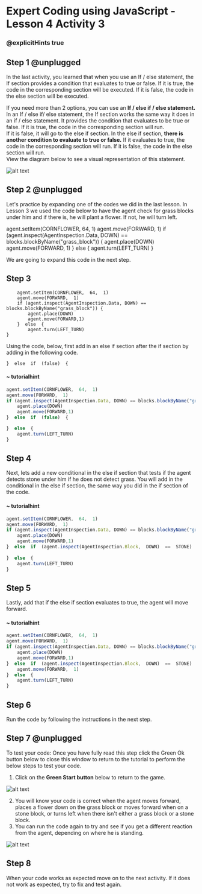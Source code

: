 # Expert Coding using JavaScript - Lesson 4 Activity 3
### @explicitHints true

## Step 1 @unplugged

In the last activity, you learned that when you use an If / else statement, the If section provides a condition that evaluates to true or false.  If it is true, the code in the corresponding section will be executed. If it is false, the code in the else section will be executed. 

If you need more than 2 options, you can use an **If / else if / else statement.** 
In an If / else if/ else statement, the If section works the same way it does in an if / else statement.  It provides the condition that evaluates to be true or false. If it is true, the code in the corresponding section will run.  
If it is false, it will go to the else if section.  In the else if section, **there is another condition to evaluate to true or false.**  If it evaluates to true, the code in the corresponding section will run. If it is false, the code in the else section will run.  
View the diagram below to see a visual representation of this statement. 

![alt text](https://expertjs.codingcredentials.com/Lesson4/4.2/4.6.JPG?raw=true  "If/Else if/Else")

## Step 2 @unplugged

Let's practice by expanding one of the codes we did in the last lesson. 
In Lesson 3 we used the code below to have the agent check for grass blocks under him and if there is, he will plant a flower.  If not, he will turn left.  

agent.setItem(CORNFLOWER, 64, 1)
agent.move(FORWARD, 1)
if (agent.inspect(AgentInspection.Data, DOWN) == blocks.blockByName("grass_block")) {
    agent.place(DOWN)
    agent.move(FORWARD, 1)
} else {
    agent.turn(LEFT_TURN)
}

We are going to expand this code in the next step. 



## Step 3

```template
    agent.setItem(CORNFLOWER,  64,  1)
    agent.move(FORWARD,  1)
    if (agent.inspect(AgentInspection.Data, DOWN) == blocks.blockByName("grass_block")) {
	    agent.place(DOWN)
		agent.move(FORWARD,1)
	}  else  {
		agent.turn(LEFT_TURN)
}
```
Using the code, below, first add in an else if section after the if section by adding in the following code. 

    }  else  if  (false)  {

#### ~ tutorialhint

```javascript
agent.setItem(CORNFLOWER,  64,  1)
agent.move(FORWARD,  1)
if (agent.inspect(AgentInspection.Data, DOWN) == blocks.blockByName("grass_block")) {
	agent.place(DOWN)
	agent.move(FORWARD,1)
}  else  if  (false)  {

}  else  {
	agent.turn(LEFT_TURN)
}
```

## Step 4

Next, lets add a new conditional in the else if section that tests if the agent detects stone under him if he does not detect grass. 
You will add in the conditional in the else if section, the same way you did in the if section of the code. 

#### ~ tutorialhint

```javascript 
agent.setItem(CORNFLOWER,  64,  1)
agent.move(FORWARD,  1)
if (agent.inspect(AgentInspection.Data, DOWN) == blocks.blockByName("grass_block")) {
	agent.place(DOWN)
	agent.move(FORWARD,1)
}  else  if  (agent.inspect(AgentInspection.Block,  DOWN)  ==  STONE)  {
	
}  else  {
	agent.turn(LEFT_TURN)
}
```

## Step 5

Lastly, add that if the else if section evaluates to true, the agent will move forward. 

#### ~ tutorialhint

```javascript 
agent.setItem(CORNFLOWER,  64,  1)
agent.move(FORWARD,  1)
if (agent.inspect(AgentInspection.Data, DOWN) == blocks.blockByName("grass_block")) {
	agent.place(DOWN)
	agent.move(FORWARD,1)
}  else  if  (agent.inspect(AgentInspection.Block,  DOWN)  ==  STONE)  {
	agent.move(FORWARD,  1)
}  else  {
	agent.turn(LEFT_TURN)
}
```

## Step 6

Run the code by following the instructions in the next step.

## Step 7 @unplugged

To test your code:
Once you have fully read this step click the Green Ok button below to close this window to return to the tutorial to perform the below steps to test your code.

1. Click on the **Green Start button** below to return to the game.

  

![alt text](https://expertjs.codingcredentials.com/Lesson1/1.1/1.JPG?raw=true  "Start")

2.  You will know your code is correct when the agent moves forward, places a flower down on the grass block or moves forward when on a stone block, or turns left when there isn't either a grass block or a stone block. 
3. You can run the code again to try and see if you get a different reaction from the agent, depending on where he is standing. 

![alt text](https://expertjs.codingcredentials.com/Lesson4/4.2/4.2.png?raw=true  "code")
## Step 8

When your code works as expected move on to the next activity.
If it does not work as expected, try to fix and test again.

